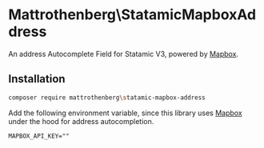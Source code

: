 # Mattrothenberg\StatamicMapboxAddress

An address Autocomplete Field for Statamic V3, powered by [Mapbox](https://docs.mapbox.com/api/search/geocoding/).


## Installation

```bash
composer require mattrothenberg\statamic-mapbox-address
```

Add the following environment variable, since this library uses [Mapbox](https://docs.mapbox.com/api/search/geocoding/) under the hood for address autocompletion.

```
MAPBOX_API_KEY=""
```
